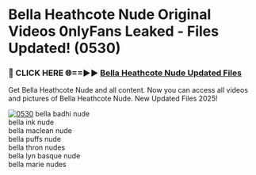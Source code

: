 # Bella Heathcote Nude Original Videos 0nlyFans Leaked - Files Updated! (0530)

<h3>🔴 CLICK HERE 🌐==►► <a href="https://tinyurl.com/52m3yx9h" rel="nofollow">Bella Heathcote Nude Updated Files</a></h3>

Get Bella Heathcote Nude and all content. Now you can access all videos and pictures of Bella Heathcote Nude. New Updated Files 2025!

[![0530](https://i.imgur.com/TnHtlc8.gif)](https://tinyurl.com/52m3yx9h)
bella badhi nude<br>
bella ink nude<br>
bella maclean nude<br>
bella puffs nude<br>
bella thron nudes<br>
bella lyn basque nude<br>
bella marie nudes
